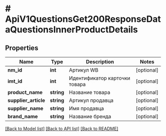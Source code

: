 # # ApiV1QuestionsGet200ResponseDataQuestionsInnerProductDetails

## Properties

Name | Type | Description | Notes
------------ | ------------- | ------------- | -------------
**nm_id** | **int** | Артикул WB | [optional]
**imt_id** | **int** | Идентификатор карточки товара | [optional]
**product_name** | **string** | Название товара | [optional]
**supplier_article** | **string** | Артикул продавца | [optional]
**supplier_name** | **string** | Имя продавца | [optional]
**brand_name** | **string** | Название бренда | [optional]

[[Back to Model list]](../../README.md#models) [[Back to API list]](../../README.md#endpoints) [[Back to README]](../../README.md)
